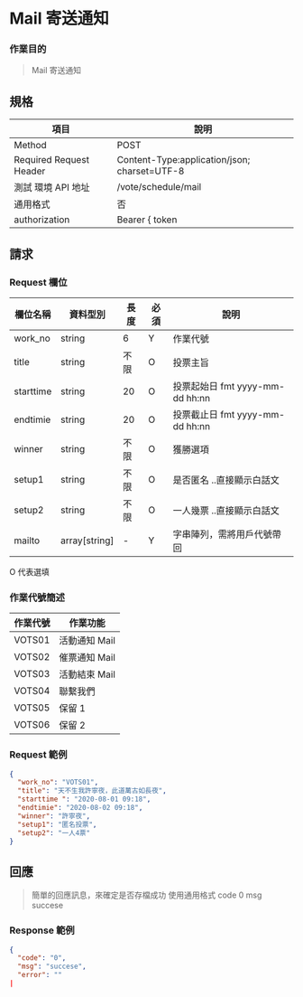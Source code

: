 # Mail 寄送通知

### 作業目的

> Mail 寄送通知

## 規格

| 項目                    | 說明                                         |
| ----------------------- | -------------------------------------------- |
| Method                  | POST                                         |
| Required Request Header | Content-Type:application/json; charset=UTF-8 |
| 測試 環境 API 地址      | /vote/schedule/mail                          |
| 通用格式                | 否                                           |
| authorization           | Bearer { token                               |  |

## 請求

### Request 欄位

| 欄位名稱  | 資料型別      | 長度 | 必須 | 說明                            |
| --------- | ------------- | ---- | ---- | ------------------------------- |
| work_no   | string        | 6    | Y    | 作業代號                        |
| title     | string        | 不限 | O    | 投票主旨                        |
| starttime | string        | 20   | O    | 投票起始日 fmt yyyy-mm-dd hh:nn |
| endtimie  | string        | 20   | O    | 投票截止日 fmt yyyy-mm-dd hh:nn |
| winner    | string        | 不限 | O    | 獲勝選項                        |
| setup1    | string        | 不限 | O    | 是否匿名 ..直接顯示白話文       |
| setup2    | string        | 不限 | O    | 一人幾票 ..直接顯示白話文       |
| mailto    | array[string] | -    | Y    | 字串陣列，需將用戶代號帶回      |  |

O 代表選填

### 作業代號簡述

| 作業代號 | 作業功能      |
| -------- | ------------- |
| VOTS01   | 活動通知 Mail |
| VOTS02   | 催票通知 Mail |
| VOTS03   | 活動結束 Mail |
| VOTS04   | 聯繫我們      |
| VOTS05   | 保留 1        |
| VOTS06   | 保留 2        |

### Request 範例

```json
{
  "work_no": "VOTS01",
  "title": "天不生我許寧夜，此道萬古如長夜",
  "starttime ": "2020-08-01 09:18",
  "endtimie": "2020-08-02 09:18",
  "winner": "許寧夜",
  "setup1": "匿名投票",
  "setup2": "一人4票"
}
```

## 回應

> 簡單的回應訊息，來確定是否存檔成功
> 使用通用格式 code 0 msg succese

### Response 範例

```json
{
  "code": "0",
  "msg": "succese",
  "error": ""
|
```
